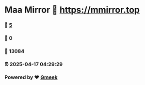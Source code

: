# Maa Mirror :link: https://mmirror.top 
### :page_facing_up: [5](https://mmirror.top/tag.html) 
### :speech_balloon: 0 
### :hibiscus: 13084 
### :alarm_clock: 2025-04-17 04:29:29 
### Powered by :heart: [Gmeek](https://github.com/Meekdai/Gmeek)
